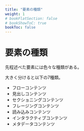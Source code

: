 ```yaml
---
title: "要素の種類"
weight: 1
# bookFlatSection: false
# bookShowToC: true
bookToc: false
---
```


# 要素の種類

先程述べた要素には色々な種類がある。

大きく分けると以下の7種類。

- フローコンテンツ
 - 見出しコンテンツ
 - セクショニングコンテンツ
 - フレージングコンテンツ
 - 読み込みコンテンツ
 - インタラクティブコンテンツ
 - メタデータコンテンツ

 
